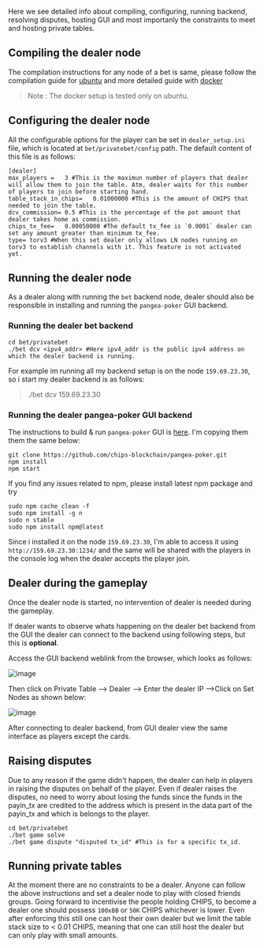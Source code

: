 Here we see detailed info about compiling, configuring, running backend, resolving disputes, hosting GUI and most importanly the constraints to meet and hosting private tables.

## Compiling the dealer node
The compilation instructions for any node of a bet is same, please follow the compilation guide for [ubuntu](./ubuntu_compile.md) and more detailed guide with [docker](./compile.md) 
>Note : The docker setup is tested only on ubuntu.

## Configuring the dealer node
All the configurable options for the player can be set in `dealer_setup.ini` file, which is located at `bet/privatebet/config` path. The default content of this file is as follows:
```
[dealer]
max_players =	3 #This is the maximun number of players that dealer will allow them to join the table. Atm, dealer waits for this number of players to join before starting hand.
table_stack_in_chips=	0.01000000 #This is the amount of CHIPS that needed to join the table.
dcv_commission= 0.5 #This is the percentage of the pot amount that dealer takes home as commission.
chips_tx_fee=	0.00050000 #The default tx_fee is `0.0001` dealer can set any amount greater than minimum tx_fee.
type= torv3 #When this set dealer only allows LN nodes running on torv3 to establish channels with it. This feature is not activated yet.
```

## Running the dealer node
As a dealer along with running the `bet` backend node, dealer should also be responsible in installing and running the `pangea-poker` GUI backend.

### Running the dealer bet backend
```
cd bet/privatebet
./bet dcv <ipv4_addr> #Here ipv4_addr is the public ipv4 address on which the dealer backend is running. 
```
For example im running all my backend setup is on the node `159.69.23.30`, so i start my dealer backend is as follows:
> ./bet dcv 159.69.23.30

### Running the dealer pangea-poker GUI backend
The instructions to build & run `pangea-poker` GUI is [here](https://github.com/chips-blockchain/pangea-poker/tree/master#development). I'm copying them them the same below:

```
git clone https://github.com/chips-blockchain/pangea-poker.git
npm install
npm start
```
If you find any issues related to npm, please install latest npm package and try
```
sudo npm cache clean -f
sudo npm install -g n
sudo n stable
sudo npm install npm@latest
```
Since i installed it on the node `159.69.23.30`, I'm able to access it using `http://159.69.23.30:1234/` and the same will be shared with the players in the console log when the dealer accepts the player join.

## Dealer during the gameplay
Once the dealer node is started, no intervention of dealer is needed during the gameplay. 

If dealer wants to observe whats happening on the dealer bet backend from the GUI the dealer can connect to the backend using following steps, but this is **optional**.

Access the GUI backend weblink from the browser, which looks as follows:

![image](https://user-images.githubusercontent.com/8114482/139513656-357cfa09-54e2-4976-a1c5-94d84b54fb7b.png)

Then click on Private Table --> Dealer --> Enter the dealer IP -->Click on Set Nodes as shown below:

![image](https://user-images.githubusercontent.com/8114482/139513716-1c564a48-c44f-4703-b75a-6bc826581d9d.png)

After connecting to dealer backend,  from GUI dealer view the same interface as players except the cards.

## Raising disputes
Due to any reason if the game didn't happen, the dealer can help in players in raising the disputes on behalf of the player. Even if dealer raises the disputes, no need to worry about losing the funds since the funds in the payin_tx are credited to the address which is present in the data part of the payin_tx and which is belongs to the player.

```
cd bet/privatebet
./bet game solve
./bet game dispute "disputed tx_id" #This is for a specific tx_id.
```

## Running private tables
At the moment there are no constraints to be a dealer. Anyone can follow the above instructions and set a dealer node to play with closed friends groups. Going forward to incentivise the people holding CHIPS, to become a dealer one should possess `100xBB` or `50K` CHIPS whichever is lower. Even after enforcing this still one can host their own dealer but we limit the table stack size to < 0.01 CHIPS, meaning that one can still host the dealer but can only play with small amounts.
